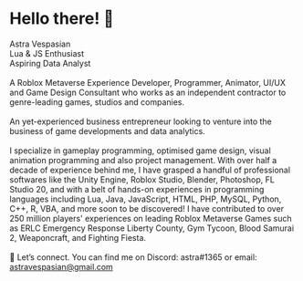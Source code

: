 # Hello there! 👋
Astra Vespasian
<br>Lua & JS Enthusiast
<br>Aspiring Data Analyst
<br><br>
A Roblox Metaverse Experience Developer, Programmer, Animator, UI/UX and Game Design Consultant who works as an independent contractor to genre-leading games, studios and companies.
<br><br>
An yet-experienced business entrepreneur looking to venture into the business of game developments and data analytics.
<br><br>
I specialize in gameplay programming, optimised game design, visual animation programming and also project management. With over half a decade of experience behind me, I have grasped a handful of professional softwares like the Unity Engine, Roblox Studio, Blender, Photoshop, FL Studio 20, and with a belt of hands-on experiences in programming languages including Lua, Java, JavaScript, HTML, PHP, MySQL, Python, C++, R, VBA, and more soon to be discovered! I have contributed to over 250 million players' experiences on leading Roblox Metaverse Games such as ERLC Emergency Response Liberty County, Gym Tycoon, Blood Samurai 2, Weaponcraft, and Fighting Fiesta.
<br><br>
🔗 Let’s connect. You can find me on Discord: astra#1365 or email: astravespasian@gmail.com

<!--
**astrajs/astrajs** is a ✨ _special_ ✨ repository because its `README.md` (this file) appears on your GitHub profile.

Here are some ideas to get you started:

- 🔭 I’m currently working on ...
- 🌱 I’m currently learning ...
- 👯 I’m looking to collaborate on ...
- 🤔 I’m looking for help with ...
- 💬 Ask me about ...
- 📫 How to reach me: ...
- 😄 Pronouns: ...
- ⚡ Fun fact: ...
-->
